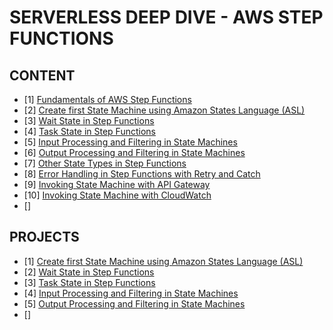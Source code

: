 # SERVERLESS DEEP DIVE - AWS STEP FUNCTIONS

## CONTENT

- [1] [Fundamentals of AWS Step Functions](./Docs/01-FundamentalsStepFunctions.md)
- [2] [Create first State Machine using Amazon States Language (ASL)](./Docs/02-FirstStateMachineUsingASL.md)
- [3] [Wait State in Step Functions](./Docs/03-WaitStateInStepFunctions.md)
- [4] [Task State in Step Functions](./Docs/04-TaskStateInStepFunctions.md)
- [5] [Input Processing and Filtering in State Machines](./Docs/05-InputProcessAndFilterInStateMachine.md)
- [6] [Output Processing and Filtering in State Machines](./Docs/06-OutputProcessAndFilterInStateMachine.md)
- [7] [Other State Types in Step Functions](./Docs/07-OtherStateTypesInStepFunctions.md)
- [8] [Error Handling in Step Functions with Retry and Catch](./Docs/08-ErrorHandlingStepFuncRetryCatch.md)
- [9] [Invoking State Machine with API Gateway](./Docs/09-InvokingStateMachineAPIGateway.md)
- [10] [Invoking State Machine with CloudWatch](./Docs/10-InvokingStateMachineCloudWatch.md)
- [] []()

## PROJECTS

- [1] [Create first State Machine using Amazon States Language (ASL)](./Projects/firstStateMachineUsingASL/)
- [2] [Wait State in Step Functions](./Projects/waitStateStepFunctions/)
- [3] [Task State in Step Functions](./Projects/taskStateStepFunctions/)
- [4] [Input Processing and Filtering in State Machines](./Projects/inputProcessingAndFiltering/)
- [5] [Output Processing and Filtering in State Machines](./Projects/outputProcessingAndFiltering/)
- [] []()
